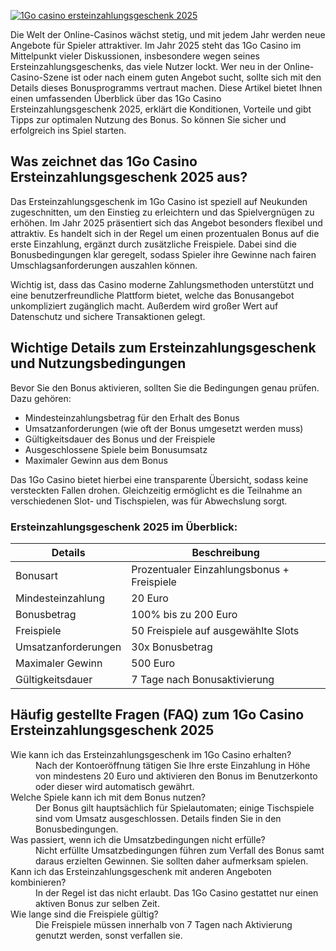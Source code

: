 [![1Go casino ersteinzahlungsgeschenk 2025](https://123-caf.pages.dev/gitsignup.png)](https://vrmoo.ru/Bt82HjjY)

<p>Die Welt der Online-Casinos wächst stetig, und mit jedem Jahr werden neue Angebote für Spieler attraktiver. Im Jahr 2025 steht das 1Go Casino im Mittelpunkt vieler Diskussionen, insbesondere wegen seines Ersteinzahlungsgeschenks, das viele Nutzer lockt. Wer neu in der Online-Casino-Szene ist oder nach einem guten Angebot sucht, sollte sich mit den Details dieses Bonusprogramms vertraut machen. Diese Artikel bietet Ihnen einen umfassenden Überblick über das 1Go Casino Ersteinzahlungsgeschenk 2025, erklärt die Konditionen, Vorteile und gibt Tipps zur optimalen Nutzung des Bonus. So können Sie sicher und erfolgreich ins Spiel starten.</p>  <h2>Was zeichnet das 1Go Casino Ersteinzahlungsgeschenk 2025 aus?</h2> <p>Das Ersteinzahlungsgeschenk im 1Go Casino ist speziell auf Neukunden zugeschnitten, um den Einstieg zu erleichtern und das Spielvergnügen zu erhöhen. Im Jahr 2025 präsentiert sich das Angebot besonders flexibel und attraktiv. Es handelt sich in der Regel um einen prozentualen Bonus auf die erste Einzahlung, ergänzt durch zusätzliche Freispiele. Dabei sind die Bonusbedingungen klar geregelt, sodass Spieler ihre Gewinne nach fairen Umschlagsanforderungen auszahlen können.</p> <p>Wichtig ist, dass das Casino moderne Zahlungsmethoden unterstützt und eine benutzerfreundliche Plattform bietet, welche das Bonusangebot unkompliziert zugänglich macht. Außerdem wird großer Wert auf Datenschutz und sichere Transaktionen gelegt.</p>  <h2>Wichtige Details zum Ersteinzahlungsgeschenk und Nutzungsbedingungen</h2> <p>Bevor Sie den Bonus aktivieren, sollten Sie die Bedingungen genau prüfen. Dazu gehören:</p> <ul>   <li>Mindesteinzahlungsbetrag für den Erhalt des Bonus</li>   <li>Umsatzanforderungen (wie oft der Bonus umgesetzt werden muss)</li>   <li>Gültigkeitsdauer des Bonus und der Freispiele</li>   <li>Ausgeschlossene Spiele beim Bonusumsatz</li>   <li>Maximaler Gewinn aus dem Bonus</li> </ul> <p>Das 1Go Casino bietet hierbei eine transparente Übersicht, sodass keine versteckten Fallen drohen. Gleichzeitig ermöglicht es die Teilnahme an verschiedenen Slot- und Tischspielen, was für Abwechslung sorgt.</p>  <h3>Ersteinzahlungsgeschenk 2025 im Überblick:</h3> <table>   <thead>     <tr>       <th>Details</th>       <th>Beschreibung</th>     </tr>   </thead>   <tbody>     <tr>       <td>Bonusart</td>       <td>Prozentualer Einzahlungsbonus + Freispiele</td>     </tr>     <tr>       <td>Mindesteinzahlung</td>       <td>20 Euro</td>     </tr>     <tr>       <td>Bonusbetrag</td>       <td>100% bis zu 200 Euro</td>     </tr>     <tr>       <td>Freispiele</td>       <td>50 Freispiele auf ausgewählte Slots</td>     </tr>     <tr>       <td>Umsatzanforderungen</td>       <td>30x Bonusbetrag</td>     </tr>     <tr>       <td>Maximaler Gewinn</td>       <td>500 Euro</td>     </tr>     <tr>       <td>Gültigkeitsdauer</td>       <td>7 Tage nach Bonusaktivierung</td>     </tr>   </tbody> </table>  <h2>Häufig gestellte Fragen (FAQ) zum 1Go Casino Ersteinzahlungsgeschenk 2025</h2> <dl>   <dt>Wie kann ich das Ersteinzahlungsgeschenk im 1Go Casino erhalten?</dt>   <dd>Nach der Kontoeröffnung tätigen Sie Ihre erste Einzahlung in Höhe von mindestens 20 Euro und aktivieren den Bonus im Benutzerkonto oder dieser wird automatisch gewährt.</dd>    <dt>Welche Spiele kann ich mit dem Bonus nutzen?</dt>   <dd>Der Bonus gilt hauptsächlich für Spielautomaten; einige Tischspiele sind vom Umsatz ausgeschlossen. Details finden Sie in den Bonusbedingungen.</dd>    <dt>Was passiert, wenn ich die Umsatzbedingungen nicht erfülle?</dt>   <dd>Nicht erfüllte Umsatzbedingungen führen zum Verfall des Bonus samt daraus erzielten Gewinnen. Sie sollten daher aufmerksam spielen.</dd>    <dt>Kann ich das Ersteinzahlungsgeschenk mit anderen Angeboten kombinieren?</dt>   <dd>In der Regel ist das nicht erlaubt. Das 1Go Casino gestattet nur einen aktiven Bonus zur selben Zeit.</dd>    <dt>Wie lange sind die Freispiele gültig?</dt>   <dd>Die Freispiele müssen innerhalb von 7 Tagen nach Aktivierung genutzt werden, sonst verfallen sie.</dd> </dl>